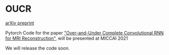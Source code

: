 # OUCR

 <a href="https://arxiv.org/abs/2106.08886"> arXiv preprint </a>

Pytorch Code for the paper ["Over-and-Under Complete Convolutional RNN for MRI Reconstruction"](https://arxiv.org/abs/2106.08886), will be presented at MICCAI 2021

We will release the code soon.
